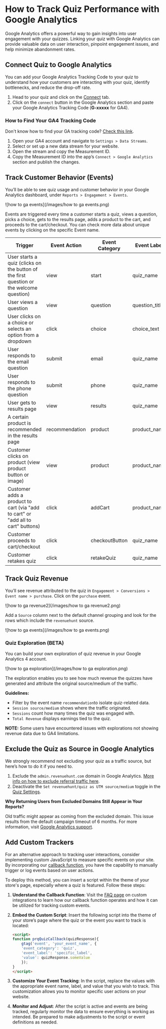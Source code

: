 # How to Track Quiz Performance with Google Analytics

Google Analytics offers a powerful way to gain insights into user engagement with your quizzes. Linking your quiz with Google Analytics can provide valuable data on user interaction, pinpoint engagement issues, and help minimize abandonment rates.

## Connect Quiz to Google Analytics

You can add your Google Analytics Tracking Code to your quiz to understand how your customers are interacting with your quiz, identify bottlenecks, and reduce the drop-off rate.

1. Head to your quiz and click on the [Connect](https://docs.revenuehunt.com/reference/quiz-builder/#connect) tab.
2. Click on the `connect` button in the Google Analytics section and paste your Google Analytics Tracking Code (**G-xxxxx** for GA4).

### How to Find Your GA4 Tracking Code

Don't know how to find your GA tracking code? [Check this link](https://support.google.com/analytics/answer/1008080).

1. Open your GA4 account and navigate to `Settings > Data Streams`.
2. Select or set up a new data stream for your website.
3. Open the stream and copy the Measurement ID.
4. Copy the Measurement ID into the app’s `Connect > Google Analytics` section and publish the changes.

## Track Customer Behavior (Events)

You’ll be able to see quiz usage and customer behavior in your Google Analytics dashboard, under `Reports > Engagement > Events`.

![how to ga events](/images/how to ga events.png)

Events are triggered every time a customer starts a quiz, views a question, picks a choice, gets to the results page, adds a product to the cart, and proceeds to the cart/checkout. You can check more data about unique events by clicking on the specific Event name.

| Trigger                                                             | Event Action | Event Category    | Event Label    |
|---------------------------------------------------------------------|--------------|-------------------|----------------|
| User starts a quiz (clicks on the button of the first question or the welcome question) | view         | start             | quiz_name      |
| User views a question                                               | view         | question          | question_title |
| User clicks on a choice or selects an option from a dropdown        | click        | choice            | choice_text    |
| User responds to the email question                                 | submit       | email             | quiz_name      |
| User responds to the phone question                                 | submit       | phone             | quiz_name      |
| User gets to results page                                           | view         | results           | quiz_name      |
| A certain product is recommended in the results page                | recommendation | product          | product_name   |
| Customer clicks on product (view product button or image)           | view         | product           | product_name   |
| Customer adds a product to cart (via "add to cart" or "add all to cart" buttons) | click        | addCart           | product_name   |
| Customer proceeds to cart/checkout                                  | click        | checkoutButton    | quiz_name      |
| Customer retakes quiz                                               | click        | retakeQuiz        | quiz_name      |


## Track Quiz Revenue

You’ll see revenue attributed to the quiz in `Engagement > Conversions > Event name > purchase`. Click on the `purchase` event.

![how to ga revenue2](/images/how to ga revenue2.png)

Add a `Source` column next to the default channel grouping and look for the rows which include the `revenuehunt` source.

![how to ga events](/images/how to ga events.png)

### Quiz Exploration (BETA)

You can build your own exploration of quiz revenue in your Google Analytics 4 account.

![how to ga exploration](/images/how to ga exploration.png)

The exploration enables you to see how much revenue the quizzes have generated and attribute the original source/medium of the traffic.

**Guidelines:**

- Filter by the event name `recommendation`to isolate quiz-related data.
- `Session source/medium` shows where the traffic originated.
- `Sessions` count how many times the quiz was engaged with.
- `Total Revenue` displays earnings tied to the quiz.

**NOTE:** Some users have encountered issues with explorations not showing revenue data due to GA4 limitations.

## Exclude the Quiz as Source in Google Analytics

We strongly recommend not excluding your quiz as a traffic source, but here’s how to do it if you need to.

1. Exclude the `admin.revenuehunt.com` domain in Google Analytics. [More info on how to exclude referral traffic here](https://support.google.com/analytics/answer/2795830?hl=en).
2. Deactivate the `Set revenuehunt/quiz as UTM source/medium` toggle in the [Quiz Settings](https://docs.revenuehunt.com/reference/quiz-builder/#quiz-settings).

**Why Returning Users from Excluded Domains Still Appear in Your Reports?**

Old traffic might appear as coming from the excluded domain. This issue results from the default campaign timeout of 6 months. For more information, visit [Google Analytics support](https://support.google.com/analytics/answer/2795830?hl=en#zippy=).

## Add Custom Trackers

For an alternative approach to tracking user interactions, consider implementing custom JavaScript to measure specific events on your site. By incorporating our [callback function](https://docs.revenuehunt.com/how-to-guides/use-callback-function/), you have the capability to manually trigger or log events based on user actions.

To deploy this method, you can insert a script within the theme of your store's page, especially where a quiz is featured. Follow these steps:

1. **Understand the Callback Function**: Visit the [FAQ page](https://docs.revenuehunt.com/how-to-guides/use-callback-function/) on custom integrations to learn how our callback function operates and how it can be utilized for tracking custom events.
2. **Embed the Custom Script**: Insert the following script into the theme of your store’s page where the quiz or the event you want to track is located:
    ```html
    <script>
    function prqQuizCallback(quizResponse){
        gtag('event', 'your_event_name', {
        'event_category': 'quiz',
        'event_label': 'specific_label',
        'value': quizResponse.someValue
        });
    }
    </script>

    ``` 

3. **Customize Your Event Tracking**: In the script, replace the values with the appropriate event name, label, and value that you wish to track. This customization allows you to monitor specific user actions on your website.
4. **Monitor and Adjust**: After the script is active and events are being tracked, regularly monitor the data to ensure everything is working as intended. Be prepared to make adjustments to the script or event definitions as needed.
